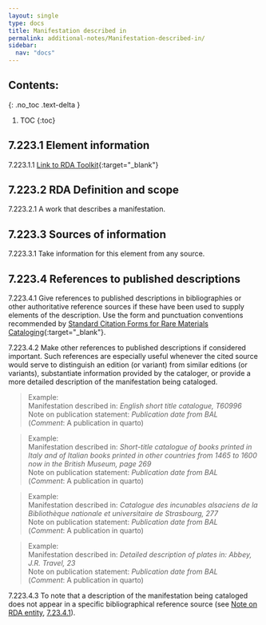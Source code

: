 ```yaml
---
layout: single
type: docs
title: Manifestation described in
permalink: additional-notes/Manifestation-described-in/
sidebar:
  nav: "docs"
---
```


## Contents:
{: .no_toc .text-delta }

1. TOC
{:toc}

## 7.223.1 Element information

<a name="7.223.1.1">7.223.1.1</a> [Link to RDA Toolkit](https://beta.rdatoolkit.org/Content/Index?externalId=en-US_ala-51744638-bd0b-3aac-a958-4be04d024ce4){:target="_blank"}

## 7.223.2 RDA Definition and scope

<a name="7.223.2.1">7.223.2.1</a> A work that describes a manifestation.

## 7.223.3 Sources of information

<a name="7.223.3.1">7.223.3.1</a> Take information for this element from any source.

## 7.223.4 References to published descriptions

<a name="7.223.4.1">7.223.4.1</a> Give references to published descriptions in bibliographies or other authoritative reference sources if these have been used to supply elements of the description. Use the form and punctuation conventions recommended by [Standard Citation Forms for Rare Materials Cataloging](https://rbms.info/scf/){:target="_blank"}.

<a name="7.223.4.2">7.223.4.2</a> Make other references to published descriptions if considered important. Such references are especially useful whenever the cited source would serve to distinguish an edition (or variant) from similar editions (or variants), substantiate information provided by the cataloger, or provide a more detailed description of the manifestation being cataloged.

>Example:   
>Manifestation described in: <CITE>English short title catalogue, T60996</CITE>  
>Note on publication statement: <CITE>Publication date from BAL</CITE>  
>(*Comment*: A publication in quarto)
 
>Example:  
>Manifestation described in: <CITE>Short-title catalogue of books printed in Italy and of Italian books printed in other countries from 1465 to 1600 now in the British Museum, page 269</CITE>  
>Note on publication statement: <CITE>Publication date from BAL</CITE>  
>(*Comment*: A publication in quarto)

>Example:  
>Manifestation described in: <CITE>Catalogue des incunables alsaciens de la Bibliothèque nationale et universitaire de Strasbourg, 277</CITE>  
>Note on publication statement: <CITE>Publication date from BAL</CITE>  
>(*Comment*: A publication in quarto)
 
>Example:  
>Manifestation described in: <CITE>Detailed description of plates in: Abbey, J.R. Travel, 23</CITE>  
>Note on publication statement: <CITE>Publication date from BAL</CITE>  
>(*Comment*: A publication in quarto)

<a name="7.223.4.3">7.223.4.3</a> To note that a description of the manifestation being cataloged does not appear in a specific bibliographical reference source (see [Note on RDA entity](/DCRMR/additional-notes/Note-on-RDA-entity/), [7.23.4.1](/DCRMR/additional-notes/Note-on-RDA-entity/#7.23.4.1)).